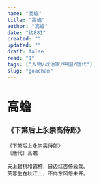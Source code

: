 ```yaml
---
name: "高蟾"
title: "高蟾"
author: "高蟾"
date: "约881"
created: ""
updated: ""
draft: false
read: "1"
tags: ["人物/政治家/中国/唐代"]
slug: "goachan"
---
```


# 高蟾

### 《下第后上永崇高侍郎》

```
《下第后上永崇高侍郎》
〔唐代〕高蟾

天上碧桃和露种，日边红杏倚云栽。
芙蓉生在秋江上，不向东风怨未开。
```
